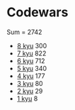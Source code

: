 # Codewars

Sum = 2742

- [8 kyu](8kyu.md) 300
- [7 kyu](7kyu.md) 822
- [6 kyu](6kyu.md) 712
- [5 kyu](5kyu.md) 340
- [4 kyu](4kyu.md) 177
- [3 kyu](3kyu.md) 80
- [2 kyu](2kyu.md) 29
- [1 kyu](1kyu.md) 8
